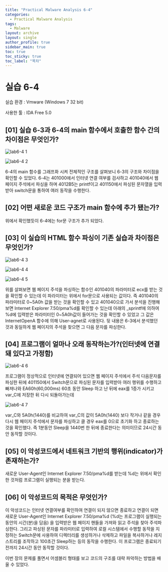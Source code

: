 ```yaml
---
title: "Practical Malware Analysis 6-4"
categories:
  - Practical Malware Analysis
tags:
  - Malware
layout: archive
layout: single
author_profile: true
sidebar_main: true
toc: true
toc_sticky: true
toc_label: "목차"
---
```


# 실습 6-4

실습 환경 : Vmware (Windows 7 32 bit)

사용한 툴 : IDA Free 5.0

## [01] 실습 6-3과 6-4의 main 함수에서 호출한 함수 간의 차이점은 무엇인가?

![lab6-4 1](https://user-images.githubusercontent.com/91646923/135605966-40e4531a-7e26-4a2d-875d-97c47c00d7bc.JPG)

![lab6-4 2](https://user-images.githubusercontent.com/91646923/135606137-b634a2e5-ae83-40fa-a3f8-5e192ea4a760.JPG)

6-4의 main 함수를 그래프화 시켜 전체적인 구조를 살펴보니 6-3의 구조와 차이점을 확인할 수 있었다. 6-4는 401000에서 인터넷 연결 여부를 검사하고 401040에서 웹 페이지 주석에서 파싱을 하며
4012B5는 printf이고 401150에서 파싱된 문자열을 입력받아 switch문을 통하여 여러 동작을 수행한다.

## [02] 어떤 새로운 코드 구조가 main 함수에 추가 됐는가?

위에서 확인했듯이 6-4에는 for문 구조가 추가 되었다.

## [03] 이 실습의 HTML 함수 파싱이 기존 실습과 차이점은 무엇인가?

![lab6-4 3](https://user-images.githubusercontent.com/91646923/135610127-9cd1a255-6248-4593-aa6c-bd51b8067155.JPG)

![lab6-4 4](https://user-images.githubusercontent.com/91646923/135610135-bbb027ae-0287-4dd7-8cde-5425f670aca3.JPG)

![lab6-4 5](https://user-images.githubusercontent.com/91646923/135610145-aa30d8b1-a550-4916-96ee-1f8cc7721691.JPG)

위를 살펴보면 웹 페이지 주석을 파싱하는 함수인 401040의 파라미터로 ecx를 받는 것을 확인할 수 있는데 이 파라미터는 위에서 for문으로 사용되는 값이다.
즉 401040의 파라미터로 0~5A0h 값을 받는 것을 확인할 수 있고 401040으로 가서 분석을 진행해 보면 Internet Explorer 7.50/pma%d를 확인할 수 있는데
아래의 _sprintf에 의하여 %d에 입력받은 파라미터인 0~5A0h값이 들어가는 것을 확인할 수 있었고 그 값은 InternetOpenA 함수에 의해 User-agnet로 사용된다.
뒷 내용은 6-3에서 분석했던 것과 동일하게 웹 페이지의 주석을 찾으면 그 다음 문자를 파싱한다.

## [04] 프로그램이 얼마나 오래 동작하는가?(인터넷에 연결돼 있다고 가정함)

![lab6-4 6](https://user-images.githubusercontent.com/91646923/135611116-60ff4942-0e4f-415f-9163-d5f81fe64120.JPG)

프로그램이 정상적으로 인터넷에 연결되어 있으면 웹 페이지 주석에서 주석 다음문자를 파싱한 뒤에 401150에서 Switch문으로 파싱된 문자를 입력받아 여러 행위를 수행하고 빠져나와
EA60h(60,000ms) 60초 동안 Sleep 하고 난 뒤에 eax를 1증가 시키고 var_C에 저장한 뒤 다시 되돌아가는데

![lab6-4 7](https://user-images.githubusercontent.com/91646923/135611498-181a80db-493f-4780-9490-0fa9f060dcc4.JPG)

var_C와 5A0h(1440)를 비교하여 var_C의 값이 5A0h(1440) 보다 작거나 같을 경우 다시 웹 페이지 주석에서 문자를 파싱하고 클 경우 eax를 0으로 초기화 하고 종료하는 것을 확인했다.
즉 1분동안 Sleep을 1440번 한 뒤에 종료한다는 의미이므로 24시간 동안 동작할 것이다.

## [05] 이 악성코드에서 네트워크 기반의 행위(indicator)가 존재하는가?

새로운 User-Agent인 Internet Explorer 7.50/pma%d를 받는데 %d는 위에서 확인한 것처럼 프로그램이 실행되는 분을 받는다.

## [06] 이 악성코드의 목적은 무엇인가?

이 악성코드는 인터넷 연결여부를 확인하여 연결이 되지 않으면 종료하고 연결이 되면 새로운 User-Agent인 Internet Explorer 7.50/pma%d (%d는 프로그램이 실행되는 동안의 시간(분)을 담음)
을 입력받은 웹 페이지 핸들을 가져와 읽고 주석을 찾아 주석파싱한다. 그리고 파싱된 문자를 파라미터로 입력하여 로컬 시스템에서 수행할 동작을 지정하는 Switch문에 사용하여
디렉터리를 생성하거나 삭제하고 파일을 복사하거나 레지스트리를 조작하고 100초간 Sleep하는 등의 동작을 수행한다. 이 프로그램은 종료되기 전까지 24시간 동안 동작할 것이다.

이번 장의 문제를 풀면서 어셈블리 형태를 보고 코드의 구조를 대략 파악하는 방법을 배울 수 있었다.
